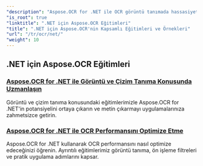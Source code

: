```yaml
---
"description": "Aspose.OCR for .NET ile OCR görüntü tanımada hassasiyeti artırın. Eğim açısı hesaplaması, metin tanıma, OCR yapılandırması ve optimizasyonu hakkındaki eğitimleri keşfedin."
"is_root": true
"linktitle": ".NET için Aspose.OCR Eğitimleri"
"title": ".NET için Aspose.OCR'nin Kapsamlı Eğitimleri ve Örnekleri"
"url": "/tr/ocr/net/"
"weight": 10
---
```


## .NET için Aspose.OCR Eğitimleri
### [Aspose.OCR for .NET ile Görüntü ve Çizim Tanıma Konusunda Uzmanlaşın](./master-image-and-drawing-recognition/)
Görüntü ve çizim tanıma konusundaki eğitimlerimizle Aspose.OCR for .NET'in potansiyelini ortaya çıkarın ve metin çıkarmayı uygulamalarınıza zahmetsizce getirin.
### [Aspose.OCR for .NET ile OCR Performansını Optimize Etme](./optimization-ocr/)
Aspose.OCR for .NET kullanarak OCR performansını nasıl optimize edeceğinizi öğrenin. Ayrıntılı eğitimlerimiz görüntü tanıma, ön işleme filtreleri ve pratik uygulama adımlarını kapsar.